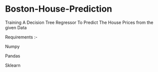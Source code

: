 # Boston-House-Prediction

Training A Decision Tree Regressor To Predict The House Prices from the given Data

Requirements :-

Numpy

Pandas 

Sklearn

